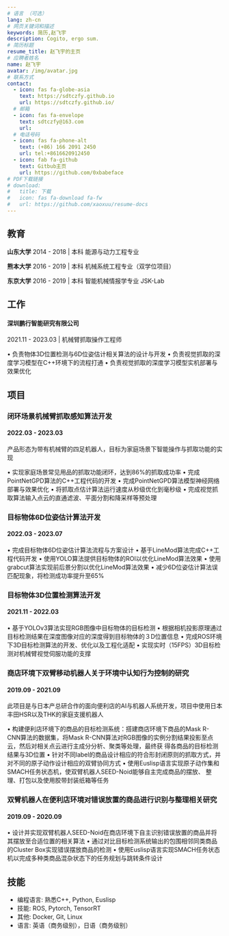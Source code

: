 ```yaml
---
# 语言 （可选）
lang: zh-cn
# 网页关键词和描述
keywords: 简历,赵飞宇
description: Cogito, ergo sum.
# 简历标题
resume_title: 赵飞宇的主页
# 应聘者姓名
name: 赵飞宇
avatar: /img/avatar.jpg
# 联系方式
contact:
  - icon: fas fa-globe-asia
    text: https://sdtczfy.github.io
    url: https://sdtczfy.github.io/
  # 邮箱
  - icon: fas fa-envelope
    text: sdtczfy@163.com
    url:
  # 电话号码
  - icon: fas fa-phone-alt
    text: (+86) 166 2091 2450
    url: tel:+8616620912450
  - icon: fab fa-github
    text: Gitbub主页
    url: https://github.com/0xbabeface
# PDF下载链接
# download:
#   title: 下载
#   icon: fas fa-download fa-fw
#   url: https://github.com/xaoxuu/resume-docs
---
```



## <i class="fas fa-user-graduate"></i> 教育

**山东大学** 2014 - 2018 | 本科
能源与动力工程专业

**熊本大学** 2016 - 2019 | 本科
机械系统工程专业（双学位项目）

**东京大学** 2016 - 2019 | 本科
智能机械情报学专业 JSK-Lab

## <i class="fas fa-user-tie"></i> 工作

#### 深圳鹏行智能研究有限公司
2021.11 - 2023.03 | 机械臂抓取操作工程师

• 负责物体3D位置检测与6D位姿估计相关算法的设计与开发
• 负责视觉抓取的深度学习模型在C++环境下的流程打通
• 负责视觉抓取的深度学习模型实机部署与效果优化

## <i class="fas fa-award"></i> 项目


### 闭环场景机械臂抓取感知算法开发

#### 2022.03 - 2023.03

产品形态为带有机械臂的四足机器人，目标为家庭场景下智能操作与抓取功能的实现

• 实现家庭场景常见用品的抓取功能闭环，达到86%的抓取成功率
• 完成PointNetGPD算法的C++工程代码的开发
• 完成PointNetGPD算法模型神经网络部署与效果优化
• 将抓取点估计算法运行速度从秒级优化到毫秒级
• 完成视觉抓取算法输入点云的直通滤波、平面分割和降采样等预处理

### 目标物体6D位姿估计算法开发

#### 2022.03 - 2023.07

• 完成目标物体6D位姿估计算法流程与方案设计
• 基于LineMod算法完成C++工程代码开发
• 使用YOLO算法提供目标物体的ROI以优化LineMod算法效果
• 使用grabcut算法实现前后景分割以优化LineMod算法效果
• 减少6D位姿估计算法误匹配现象，将检测成功率提升至65%

### 目标物体3D位置检测算法开发

#### 2021.11 - 2022.03

• 基于YOLOv3算法实现RGB图像中目标物体的目标检测
• 根据相机投影原理通过目标检测结果在深度图像对应的深度得到目标物体的３D位置信息
• 完成ROS环境下3D目标检测算法的开发、优化以及工程化适配
• 实现实时（15FPS）3D目标检测对机械臂视觉伺服功能的支撑

### 商店环境下双臂移动机器人关于环境中认知行为控制的研究

#### 2019.09 - 2021.09

此项目是与日本产总研合作的面向便利店的AI与机器人系统开发，项目中使用日本丰田HSR以及THK的家庭支援机器人

• 构建便利店环境下的商品的目标检测系统：搭建商店环境下商品的Mask R-CNN算法的数据集，将Mask
R-CNN算法对RGB图像的实例分割结果投影至点云，然后对相关点云进行主成分分析、聚类等处理，最终获
得各商品的目标检测结果与3D位置
• 针对不同label的商品设计相应的符合形封闭原则的抓取方式，并对不同的原子动作设计相应的双臂协同方式
• 使用Euslisp语言实现原子动作集和SMACH任务状态机，使双臂机器人SEED-Noid能够自主完成商品的摆放、
整理、打包以及使用胶带封装纸箱等任务

### 双臂机器人在便利店环境对错误放置的商品进行识别与整理相关研究

#### 2019.09 - 2020.09

• 设计并实现双臂机器人SEED-Noid在商店环境下自主识别错误放置的商品并将其摆放至合适位置的相关算法
• 通过对比目标检测系统输出的包围相邻同类商品的Cluster Box实现错误摆放商品的检测
• 使用Euslisp语言实现SMACH任务状态机以完成多种类商品混杂状态下的任务规划与跳转条件设计

## <i class="fas fa-wrench"></i> 技能


- 编程语言: 熟悉C++, Python, Euslisp
- 技能: ROS, Pytorch, TensorRT
- 其他: Docker, Git, Linux
- 语言: 英语（商务级别），日语（商务级别）
